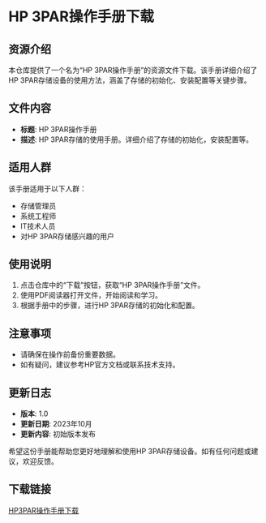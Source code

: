# HP 3PAR操作手册下载

## 资源介绍

本仓库提供了一个名为“HP 3PAR操作手册”的资源文件下载。该手册详细介绍了HP 3PAR存储设备的使用方法，涵盖了存储的初始化、安装配置等关键步骤。

## 文件内容

- **标题**: HP 3PAR操作手册
- **描述**: HP 3PAR存储的使用手册。详细介绍了存储的初始化，安装配置等。

## 适用人群

该手册适用于以下人群：

- 存储管理员
- 系统工程师
- IT技术人员
- 对HP 3PAR存储感兴趣的用户

## 使用说明

1. 点击仓库中的“下载”按钮，获取“HP 3PAR操作手册”文件。
2. 使用PDF阅读器打开文件，开始阅读和学习。
3. 根据手册中的步骤，进行HP 3PAR存储的初始化和配置。

## 注意事项

- 请确保在操作前备份重要数据。
- 如有疑问，建议参考HP官方文档或联系技术支持。

## 更新日志

- **版本**: 1.0
- **更新日期**: 2023年10月
- **更新内容**: 初始版本发布

希望这份手册能帮助您更好地理解和使用HP 3PAR存储设备。如有任何问题或建议，欢迎反馈。

## 下载链接

[HP3PAR操作手册下载](https://pan.quark.cn/s/880caf3145a7)